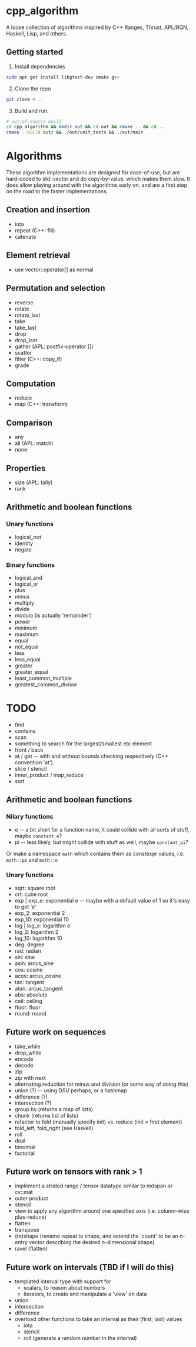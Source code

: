 # cpp_algorithm
A loose collection of algorithms inspired by C++ Ranges, Thrust, APL/BQN, Haskell, Lisp, and others.

## Getting started

1. Install dependencies
```bash
sudo apt get install libgtest-dev cmake g++
```

2. Clone the repo
```bash
git clone #...
```

3. Build and run:
```bash
# out-of-source build
cd cpp_algorithm && mkdir out && cd out && cmake .. && cd ..
cmake --build out/ && ./out/unit_tests && ./out/main
```

# Algorithms

These algorithm implementations are designed for ease-of-use, but are hard-coded to std::vector and do copy-by-value, which makes them slow.
It does allow playing around with the algorithms early on, and are a first step on the road to the faster implementations.

## Creation and insertion
- iota
- repeat           (C++: fill)
- catenate

## Element retrieval
- use vector::operator[] as normal

## Permutation and selection
- reverse
- rotate
- rotate_last
- take
- take_last
- drop
- drop_last
- gather           (APL: postfix-operator [])
- scatter
- filter           (C++: copy_if)
- grade

## Computation
- reduce
- map              (C++: transform)

## Comparison
- any
- all              (APL: match)
- none

## Properties
- size             (APL: tally)
- rank

## Arithmetic and boolean functions

### Unary functions
- logical_not
- identity
- negate

### Binary functions
- logical_and
- logical_or
- plus
- minus
- multiply
- divide
- modulo (is actually 'remainder')
- power
- minimum
- maximum
- equal
- not_equal
- less
- less_equal
- greater
- greater_equal
- least_common_multiple
- greatest_common_divisor

# TODO
- find
- contains
- scan
- something to search for the largest/smallest etc element
- front / back
- at / get -- with and without bounds checking respectively (C++ convention 'at')
- slice / stencil
- inner_product / map_reduce
- sort

## Arithmetic and boolean functions

### Nilary functions
- e  -- a bit short for a function name, it could collide with all sorts of stuff, maybe `constant_e`?
- pi -- less likely, but might collide with stuff as well, maybe `constant_pi`?

Or make a namespace `math` which contains them as constexpr values, i.e. `math::pi` and `math::e`

### Unary functions
- sqrt: square root
- crt: cube root
- exp | exp_e: exponential e -- maybe with a default value of 1 so it's easy to get 'e'
- exp_2:       exponential 2
- exp_10:      exponential 10
- log | log_e: logarithm e
- log_2:       logarithm 2
- log_10:      logarithm 10
- deg: degree
- rad: radian
- sin:  sine
- asin: arcus_sine
- cos:  cosine
- acos: arcus_cosine
- tan:  tangent
- atan: arcus_tangent
- abs:  absolute
- ceil: ceiling
- floor: floor
- round: round

## Future work on sequences
- take_while
- drop_while
- encode
- decode
- zip
- zip with next
- alternating reduction for minus and division (or some way of doing this)
- union (?) -- using DSU perhaps, or a hashmap
- difference (?)
- intersection (?)
- group by (returns a map of lists)
- chunk (returns list of lists)
- refactor to fold (manually specify init) vs. reduce (init = first element)
- fold_left, fold_right (see Haskell)
- roll
- deal
- binomial
- factorial

## Future work on tensors with rank > 1

- implement a strided range / tensor datatype similar to mdspan or cv::mat
- outer product
- stencil
- view to apply any algorithm around one specified axis (i.e. column-wise plus-reduce)
- flatten
- transpose
- (re)shape (rename repeat to shape, and extend the 'count' to be an n-entry vector describing the desired n-dimensional shape)
- ravel (flatten)

## Future work on intervals (TBD if I will do this)
- templated interval type with support for
    - scalars, to reason about numbers
    - iterators, to create and manipulate a 'view' on data
- union
- intersection
- difference
- overload other functions to take an interval as their [first, last) values
    - iota
    - stencil
    - roll (generate a random number in the interval)
